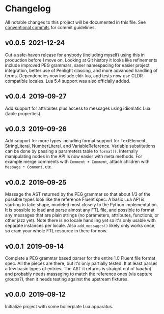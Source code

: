 # Changelog

All notable changes to this project will be documented in this file. See [conventional commits](https://www.conventionalcommits.org) for commit guidelines.

## v0.0.5 ­ 2021-12-24

Cut a safe-haven release for anybody (including myself) using this in production before I move on.
Looking at Git history it looks like refinements include improved PEG grammars, saner namespacing for easier project integration, better use of Penlight classing, and more advanced handling of terms.
Dependencies now include cldr-lua, and tests now use CLDR compatible locales.
Lua 5.4 support was also officially added.

## v0.0.4 ­ 2019-09-27

Add support for attributes plus access to messages using idiomatic Lua (table properties).

## v0.0.3 ­ 2019-09-26

Add support for more types including format support for TextElement, StringLiteral, NumberLiteral, and VariableReference.
Variable substitutions can be done by passing a parameters table to `format()`.
Internally manipulating nodes in the API is now easier with meta methods.
For example merge comments with `Comment + Comment`, attach children with `Message * Comment`, etc.

## v0.0.2 ­ 2019-09-25

Massage the AST returned by the PEG grammar so that about 1/3 of the possible types look like the reference Fluent spec.
A basic Lua API is starting to take shape, modeled most closely to the Python implementation.
It is possible to load and parse almost any FTL file, and possible to format any messages that are plain strings (no parameters, attributes, functions, or other jazz yet).
Note there is no locale handling yet so it's only usable with separate instances per locale.
Also `add_messages()` likely only works once, so cram your whole FTL resource in there for now.

## v0.0.1 ­ 2019-09-14

Complete a PEG grammar based parser for the entire 1.0 Fluent file format spec.
All the pieces are there, but it's only partially tested.
It at least parses a few basic types of entries.
The AST it returns is straight out of *luaebnf* and probably needs massaging to match the reference ones (via capture groups?), then it needs testing against the upstream fixtures.

## v0.0.0 ­ 2019-09-12

Initialize project with some boilerplate Lua apparatus.

<!-- generated by git-cliff -->
